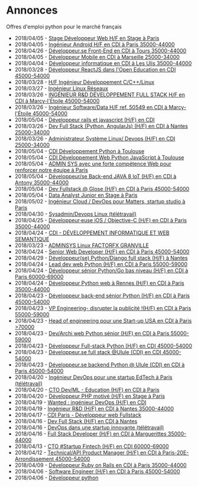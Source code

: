 # Annonces

Offres d'emploi python pour le marché français

* 2018/04/05 - [Stage Développeur Web H/F en Stage à Paris](http://www.pyjobs.fr/jobs/details/6122/stage-developpeur-web-h-f-en-stage-a-paris "Stage Développeur Web H/F en Stage à Paris")
* 2018/04/05 - [Ingénieur Android H/F en CDI à Paris 35000-44000](http://www.pyjobs.fr/jobs/details/6121/ingenieur-android-h-f-en-cdi-a-paris-35000-44000 "Ingénieur Android H/F en CDI à Paris 35000-44000")
* 2018/04/26 - [Développeur.se Front-End en CDI à Tours 35000-44000](http://www.pyjobs.fr/jobs/details/6151/developpeur-se-front-end-en-cdi-a-tours-35000-44000 "Développeur.se Front-End en CDI à Tours 35000-44000")
* 2018/04/05 - [Développeur Mobile en CDI à Marseille 25000-34000](http://www.pyjobs.fr/jobs/details/6120/developpeur-mobile-en-cdi-a-marseille-25000-34000 "Développeur Mobile en CDI à Marseille 25000-34000")
* 2018/04/04 - [Développeur informatique en CDI à Les Ulis 35000-44000](http://www.pyjobs.fr/jobs/details/6118/developpeur-informatique-en-cdi-a-les-ulis-35000-44000 "Développeur informatique en CDI à Les Ulis 35000-44000")
* 2018/03/28 - [Développeur ReactJS dans l'Open Education en CDI 45000-54000](http://www.pyjobs.fr/jobs/details/6117/developpeur-reactjs-dans-lopen-education-en-cdi-45000-54000 "Développeur ReactJS dans l'Open Education en CDI 45000-54000")
* 2018/03/28 - [H/F Ingénieur Développement C/C++/Linux](http://www.pyjobs.fr/jobs/details/6116/h-f-ingenieur-developpement-c-c-linux "H/F Ingénieur Développement C/C++/Linux")
* 2018/03/27 - [Ingénieur Linux Réseaux](http://www.pyjobs.fr/jobs/details/6115/ingenieur-linux-reseaux "Ingénieur Linux Réseaux")
* 2018/03/26 - [INGÉNIEUR R&D DÉVELOPPEMENT FULL STACK H/F en CDI à Marcy-l'Étoile 45000-54000](http://www.pyjobs.fr/jobs/details/6113/ingenieur-r-d-developpement-full-stack-h-f-en-cdi-a-marcy-letoile-45000-54000 "INGÉNIEUR R&D DÉVELOPPEMENT FULL STACK H/F en CDI à Marcy-l'Étoile 45000-54000")
* 2018/03/26 - [Ingénieur Software/Data  H/F  ref. 50549 en CDI à Marcy-l'Étoile 45000-54000](http://www.pyjobs.fr/jobs/details/6114/ingenieur-software-data-h-f-ref-50549-en-cdi-a-marcy-letoile-45000-54000 "Ingénieur Software/Data  H/F  ref. 50549 en CDI à Marcy-l'Étoile 45000-54000")
* 2018/05/04 - [Développeur rails et javascript (H/F) en CDI](http://www.pyjobs.fr/jobs/details/6161/developpeur-rails-et-javascript-h-f-en-cdi "Développeur rails et javascript (H/F) en CDI")
* 2018/03/26 - [Dev Full Stack  (Python, AngularJs) (H/F) en CDI à Nantes 25000-34000](http://www.pyjobs.fr/jobs/details/6111/dev-full-stack-python-angularjs-h-f-en-cdi-a-nantes-25000-34000 "Dev Full Stack  (Python, AngularJs) (H/F) en CDI à Nantes 25000-34000")
* 2018/03/26 - [Administrateur Système Linux/ Devops (H/F) en CDI 25000-34000](http://www.pyjobs.fr/jobs/details/6112/administrateur-systeme-linux-devops-h-f-en-cdi-25000-34000 "Administrateur Système Linux/ Devops (H/F) en CDI 25000-34000")
* 2018/05/04 - [CDI Développement Python à Toulouse](http://www.pyjobs.fr/jobs/details/6160/cdi-developpement-python-a-toulouse "CDI Développement Python à Toulouse")
* 2018/05/04 - [CDI Développement Web Python JavaScript à Toulouse](http://www.pyjobs.fr/jobs/details/6159/cdi-developpement-web-python-javascript-a-toulouse "CDI Développement Web Python JavaScript à Toulouse")
* 2018/05/04 - [ADMIN SYS avec une forte compétence Web pour renforcer notre équipe à Paris](http://www.pyjobs.fr/jobs/details/6158/admin-sys-avec-une-forte-competence-web-pour-renforcer-notre-equipe-a-paris "ADMIN SYS avec une forte compétence Web pour renforcer notre équipe à Paris")
* 2018/05/04 - [Développeur/se Back-end JAVA 8 IoT (H/F) en CDI à Antony 35000-44000](http://www.pyjobs.fr/jobs/details/6156/developpeur-se-back-end-java-8-iot-h-f-en-cdi-a-antony-35000-44000 "Développeur/se Back-end JAVA 8 IoT (H/F) en CDI à Antony 35000-44000")
* 2018/05/04 - [Dev Fullstack @ Glose (H/F) en CDI à Paris 45000-54000](http://www.pyjobs.fr/jobs/details/6157/dev-fullstack-glose-h-f-en-cdi-a-paris-45000-54000 "Dev Fullstack @ Glose (H/F) en CDI à Paris 45000-54000")
* 2018/05/04 - [Data Analyst Junior en Stage à Paris](http://www.pyjobs.fr/jobs/details/6155/data-analyst-junior-en-stage-a-paris "Data Analyst Junior en Stage à Paris")
* 2018/05/02 - [Ingénieur Cloud / DevOps pour Matters, startup studio à Paris](http://www.pyjobs.fr/jobs/details/6154/ingenieur-cloud-devops-pour-matters-startup-studio-a-paris "Ingénieur Cloud / DevOps pour Matters, startup studio à Paris")
* 2018/04/30 - [Sysadmin/Devops Linux (télétravail)](http://www.pyjobs.fr/jobs/details/6153/sysadmin-devops-linux-teletravail "Sysadmin/Devops Linux (télétravail)")
* 2018/04/25 - [Développeur·euse iOS / Objective-C (H/F) en CDI à Paris 35000-44000](http://www.pyjobs.fr/jobs/details/6150/developpeur-euse-ios-objective-c-h-f-en-cdi-a-paris-35000-44000 "Développeur·euse iOS / Objective-C (H/F) en CDI à Paris 35000-44000")
* 2018/04/24 - [CDI - DÉVELOPPEMENT INFORMATIQUE ET WEB SEMANTIQUE](http://www.pyjobs.fr/jobs/details/6149/cdi-developpement-informatique-et-web-semantique "CDI - DÉVELOPPEMENT INFORMATIQUE ET WEB SEMANTIQUE")
* 2018/03/23 - [ADMINSYS Linux FACTORFX GRANVILLE](http://www.pyjobs.fr/jobs/details/6109/adminsys-linux-factorfx-granville "ADMINSYS Linux FACTORFX GRANVILLE")
* 2018/04/24 - [Senior Web Developer (H/F) en CDI à Paris 45000-54000](http://www.pyjobs.fr/jobs/details/6148/senior-web-developer-h-f-en-cdi-a-paris-45000-54000 "Senior Web Developer (H/F) en CDI à Paris 45000-54000")
* 2018/04/29 - [Développeur(se) Python/Django full stack (H/F) à Nantes](http://www.pyjobs.fr/jobs/details/6152/developpeur-se-python-django-full-stack-h-f-a-nantes "Développeur(se) Python/Django full stack (H/F) à Nantes")
* 2018/04/24 - [Lead dev web Python (H/F) en CDI à Paris 55000-59000](http://www.pyjobs.fr/jobs/details/6145/lead-dev-web-python-h-f-en-cdi-a-paris-55000-59000 "Lead dev web Python (H/F) en CDI à Paris 55000-59000")
* 2018/04/24 - [Développeur sénior Python/Go bas niveau (H/F) en CDI à Paris 60000-69000](http://www.pyjobs.fr/jobs/details/6147/developpeur-senior-python-go-bas-niveau-h-f-en-cdi-a-paris-60000-69000 "Développeur sénior Python/Go bas niveau (H/F) en CDI à Paris 60000-69000")
* 2018/04/24 - [Développeur Python web à Rennes (H/F) en CDI à Paris 35000-44000](http://www.pyjobs.fr/jobs/details/6146/developpeur-python-web-a-rennes-h-f-en-cdi-a-paris-35000-44000 "Développeur Python web à Rennes (H/F) en CDI à Paris 35000-44000")
* 2018/04/23 - [Développeur back-end sénior Python (H/F) en CDI à Paris 45000-54000](http://www.pyjobs.fr/jobs/details/6141/developpeur-back-end-senior-python-h-f-en-cdi-a-paris-45000-54000 "Développeur back-end sénior Python (H/F) en CDI à Paris 45000-54000")
* 2018/04/23 - [VP Engineering- disrupter la publicité !(H/F) en CDI à Paris 55000-59000](http://www.pyjobs.fr/jobs/details/6144/vp-engineering-disrupter-la-publicite-h-f-en-cdi-a-paris-55000-59000 "VP Engineering- disrupter la publicité !(H/F) en CDI à Paris 55000-59000")
* 2018/04/23 - [Head of engineering pour une Start-up USA en CDI à Paris >70000](http://www.pyjobs.fr/jobs/details/6143/head-of-engineering-pour-une-start-up-usa-en-cdi-a-paris-70000 "Head of engineering pour une Start-up USA en CDI à Paris >70000")
* 2018/04/23 - [Dev/Archi web Python sénior (H/F) en CDI à Paris 55000-59000](http://www.pyjobs.fr/jobs/details/6142/dev-archi-web-python-senior-h-f-en-cdi-a-paris-55000-59000 "Dev/Archi web Python sénior (H/F) en CDI à Paris 55000-59000")
* 2018/04/23 - [Développeur Full-stack Python (H/F) en CDI 45000-54000](http://www.pyjobs.fr/jobs/details/6140/developpeur-full-stack-python-h-f-en-cdi-45000-54000 "Développeur Full-stack Python (H/F) en CDI 45000-54000")
* 2018/04/23 - [Développeur.se full stack @Ulule (CDI) en CDI 45000-54000](http://www.pyjobs.fr/jobs/details/6138/developpeur-se-full-stack-ulule-cdi-en-cdi-45000-54000 "Développeur.se full stack @Ulule (CDI) en CDI 45000-54000")
* 2018/04/23 - [Développeur.se backend Python @ Ulule (CDI) en CDI à Paris 45000-54000](http://www.pyjobs.fr/jobs/details/6139/developpeur-se-backend-python-ulule-cdi-en-cdi-a-paris-45000-54000 "Développeur.se backend Python @ Ulule (CDI) en CDI à Paris 45000-54000")
* 2018/04/20 - [Ingénieur DevOps pour une startup EdTech à Paris (télétravail)](http://www.pyjobs.fr/jobs/details/6136/ingenieur-devops-pour-une-startup-edtech-a-paris-teletravail "Ingénieur DevOps pour une startup EdTech à Paris (télétravail)")
* 2018/04/20 - [CTO Dev/ML - Education (H/F) en CDI à Paris](http://www.pyjobs.fr/jobs/details/6137/cto-dev-ml-education-h-f-en-cdi-a-paris "CTO Dev/ML - Education (H/F) en CDI à Paris")
* 2018/04/20 - [Développeur PHP motivé (H/F) en Stage à Paris](http://www.pyjobs.fr/jobs/details/6135/developpeur-php-motive-h-f-en-stage-a-paris "Développeur PHP motivé (H/F) en Stage à Paris")
* 2018/04/19 - [Wanted : ingénieur DevOps (H/F) en CDI](http://www.pyjobs.fr/jobs/details/6133/wanted-ingenieur-devops-h-f-en-cdi "Wanted : ingénieur DevOps (H/F) en CDI")
* 2018/04/19 - [Ingénieur R&D (H/F) en CDI à Nantes 35000-44000](http://www.pyjobs.fr/jobs/details/6134/ingenieur-r-d-h-f-en-cdi-a-nantes-35000-44000 "Ingénieur R&D (H/F) en CDI à Nantes 35000-44000")
* 2018/04/17 - [CDI Paris - Développeur web Fullstack](http://www.pyjobs.fr/jobs/details/6132/cdi-paris-developpeur-web-fullstack "CDI Paris - Développeur web Fullstack")
* 2018/04/16 - [Dev Full Stack (H/F) en CDI à Nantes](http://www.pyjobs.fr/jobs/details/6131/dev-full-stack-h-f-en-cdi-a-nantes "Dev Full Stack (H/F) en CDI à Nantes")
* 2018/04/16 - [DevOps dans une startup innovante (télétravail)](http://www.pyjobs.fr/jobs/details/6130/devops-dans-une-startup-innovante-teletravail "DevOps dans une startup innovante (télétravail)")
* 2018/04/16 - [Full Stack Developer (H/F) en CDI à Marguerittes 35000-44000](http://www.pyjobs.fr/jobs/details/6129/full-stack-developer-h-f-en-cdi-a-marguerittes-35000-44000 "Full Stack Developer (H/F) en CDI à Marguerittes 35000-44000")
* 2018/04/13 - [CTO #Startup Fintech (H/F) en CDI 60000-69000](http://www.pyjobs.fr/jobs/details/6128/cto-startup-fintech-h-f-en-cdi-60000-69000 "CTO #Startup Fintech (H/F) en CDI 60000-69000")
* 2018/04/12 - [Technical/API Product Manager (H/F) en CDI à Paris-20E-Arrondissement 45000-54000](http://www.pyjobs.fr/jobs/details/6127/technical-api-product-manager-h-f-en-cdi-a-paris-20e-arrondissement-45000-54000 "Technical/API Product Manager (H/F) en CDI à Paris-20E-Arrondissement 45000-54000")
* 2018/04/09 - [Développeur Ruby on Rails en CDI à Paris 35000-44000](http://www.pyjobs.fr/jobs/details/6126/developpeur-ruby-on-rails-en-cdi-a-paris-35000-44000 "Développeur Ruby on Rails en CDI à Paris 35000-44000")
* 2018/04/06 - [Software Engineer (H/F) en CDI à Paris 45000-54000](http://www.pyjobs.fr/jobs/details/6125/software-engineer-h-f-en-cdi-a-paris-45000-54000 "Software Engineer (H/F) en CDI à Paris 45000-54000")
* 2018/04/06 - [Développeur python](http://www.pyjobs.fr/jobs/details/6124/developpeur-python "Développeur python")


